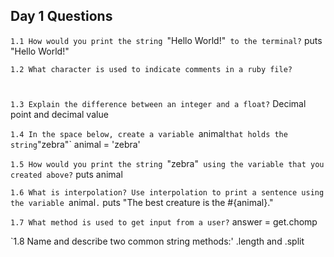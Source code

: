 ## Day 1 Questions

`1.1 How would you print the string `"Hello World!"` to the terminal?`
puts "Hello World!"

`1.2 What character is used to indicate comments in a ruby file?`
#

`1.3 Explain the difference between an integer and a float?`
Decimal point and decimal value

`1.4 In the space below, create a variable `animal` that holds the string `"zebra"`
animal = 'zebra'

`1.5 How would you print the string `"zebra"` using the variable that you created above?`
puts animal

`1.6 What is interpolation? Use interpolation to print a sentence using the variable `animal`.`
puts "The best creature is the #{animal}."

`1.7 What method is used to get input from a user?`
answer = get.chomp

`1.8 Name and describe two common string methods:'
.length and .split

